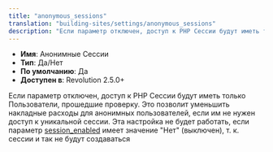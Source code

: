 ```yaml
---
title: "anonymous_sessions"
translation: "building-sites/settings/anonymous_sessions"
description: "Если параметр отключен, доступ к PHP Сессии будут иметь только Пользователи, прошедшие проверку"
---
```


-   **Имя**: Анонимные Сессии
-   **Тип**: Да/Нет  
-   **По умолчанию**: Да
-   **Доступен в**: Revolution 2.5.0+  

Если параметр отключен, доступ к PHP Сессии будут иметь только Пользователи, прошедшие проверку. Это позволит уменьшить накладные расходы для анонимных пользователей, если им не нужен доступ к уникальной сессии. Эта настройка не будет работать, если параметр [session_enabled](building-sites/settings/session_enabled) имеет значение "Нет" (выключен), т. к. сессии и так не будут создаваться